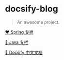 # docsify-blog

> An awesome project.

[❤️ Spring 专栏](/spring/)

[🐻 Java 专栏](/java/)

[🥪 Docsify 中文文档](/zh-cn/)
